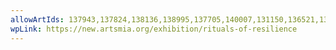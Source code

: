```yaml
---
allowArtIds: 137943,137824,138136,138995,137705,140007,131150,136521,132269,137709,136095,128889,128890,128891,128892,128893,128894,131183,140008,140006,138190,131804,139027,131807,140015,129704,140155
wpLink: https://new.artsmia.org/exhibition/rituals-of-resilience
---
```

